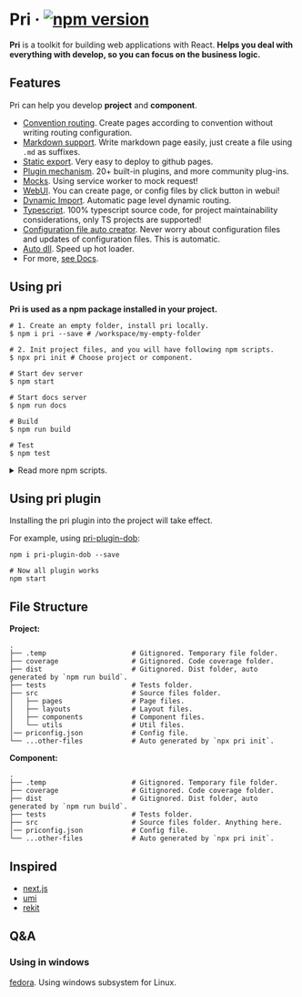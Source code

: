 # Pri &middot; [![npm version](https://img.shields.io/npm/v/pri.svg?style=flat-square)](https://www.npmjs.com/package/pri)

**Pri** is a toolkit for building web applications with React. **Helps you deal with everything with develop, so you can focus on the business logic.**

## Features

Pri can help you develop **project** and **component**.

- [Convention routing](https://prijs.github.io/pri-docs/usage/pages/). Create pages according to convention without writing routing configuration.
- [Markdown support](https://prijs.github.io/pri-docs/usage/markdown-page/). Write markdown page easily, just create a file using `.md` as suffixes.
- [Static export](https://prijs.github.io/pri-docs/usage/deploy-to-github-pages/). Very easy to deploy to github pages.
- [Plugin mechanism](https://prijs.github.io/pri-docs/plugin/). 20+ built-in plugins, and more community plug-ins.
- [Mocks](https://prijs.github.io/pri-docs/usage/mock-request/). Using service worker to mock request!
- [WebUI](https://prijs.github.io/pri-docs/usage/webui/). You can create page, or config files by click button in webui!
- [Dynamic Import](https://prijs.github.io/pri-docs/usage/dynamic-import/). Automatic page level dynamic routing.
- [Typescript](https://prijs.github.io/pri-docs/usage/typescript/). 100% typescript source code, for project maintainability considerations, only TS projects are supported!
- [Configuration file auto creator](https://prijs.github.io/pri-docs/usage/project-files/). Never worry about configuration files and updates of configuration files. This is automatic.
- [Auto dll](https://prijs.github.io/pri-docs/usage/auto-dlls/). Speed up hot loader.
- For more, [see Docs](https://prijs.github.io/pri-docs/).

## Using pri

**Pri is used as a npm package installed in your project.**

```shell
# 1. Create an empty folder, install pri locally.
$ npm i pri --save # /workspace/my-empty-folder

# 2. Init project files, and you will have following npm scripts.
$ npx pri init # Choose project or component.

# Start dev server
$ npm start

# Start docs server
$ npm run docs

# Build
$ npm run build

# Test
$ npm test
```

<details>

<summary>Read more npm scripts.</summary>

```shell
# Preview of production environment
$ npm run preview

# See bundle size analyse
$ npm run analyse

# Bundle to one file
$ npm run bundle

# Format all sources code
$ npm run format
```

</details>

## Using pri plugin

Installing the pri plugin into the project will take effect.

For example, using [pri-plugin-dob](https://github.com/prijs/pri-plugin-dob):

```shell
npm i pri-plugin-dob --save

# Now all plugin works
npm start
```

## File Structure

**Project:**

```text
.
├── .temp                     # Gitignored. Temporary file folder.
├── coverage                  # Gitignored. Code coverage folder.
├── dist                      # Gitignored. Dist folder, auto generated by `npm run build`.
├── tests                     # Tests folder.
├── src                       # Source files folder.
│   ├── pages                 # Page files.
│   ├── layouts               # Layout files.
│   ├── components            # Component files.
│   └── utils                 # Util files.
│── priconfig.json            # Config file.
└── ...other-files            # Auto generated by `npx pri init`.
```

**Component:**

```text
.
├── .temp                     # Gitignored. Temporary file folder.
├── coverage                  # Gitignored. Code coverage folder.
├── dist                      # Gitignored. Dist folder, auto generated by `npm run build`.
├── tests                     # Tests folder.
├── src                       # Source files folder. Anything here.
│── priconfig.json            # Config file.
└── ...other-files            # Auto generated by `npx pri init`.
```

## Inspired

- [next.js](https://github.com/zeit/next.js)
- [umi](https://github.com/umijs/umi)
- [rekit](https://github.com/supnate/rekit)

## Q&A

### Using in windows

[fedora](https://getfedora.org/). Using windows subsystem for Linux.
